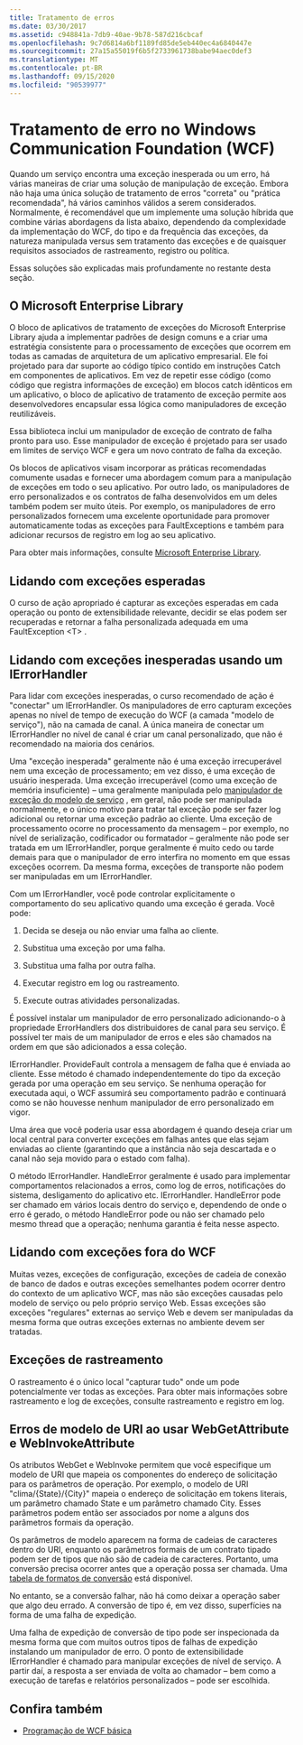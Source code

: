 ```yaml
---
title: Tratamento de erros
ms.date: 03/30/2017
ms.assetid: c948841a-7db9-40ae-9b78-587d216cbcaf
ms.openlocfilehash: 9c7d6814a6bf1189fd85de5eb440ec4a6840447e
ms.sourcegitcommit: 27a15a55019f6b5f2733961738babe94aec0def3
ms.translationtype: MT
ms.contentlocale: pt-BR
ms.lasthandoff: 09/15/2020
ms.locfileid: "90539977"
---
```

# <a name="error-handling-in-windows-communication-foundation-wcf"></a>Tratamento de erro no Windows Communication Foundation (WCF)

Quando um serviço encontra uma exceção inesperada ou um erro, há várias maneiras de criar uma solução de manipulação de exceção. Embora não haja uma única solução de tratamento de erros "correta" ou "prática recomendada", há vários caminhos válidos a serem considerados. Normalmente, é recomendável que um implemente uma solução híbrida que combine várias abordagens da lista abaixo, dependendo da complexidade da implementação do WCF, do tipo e da frequência das exceções, da natureza manipulada versus sem tratamento das exceções e de quaisquer requisitos associados de rastreamento, registro ou política.

Essas soluções são explicadas mais profundamente no restante desta seção.

## <a name="the-microsoft-enterprise-library"></a>O Microsoft Enterprise Library

O bloco de aplicativos de tratamento de exceções do Microsoft Enterprise Library ajuda a implementar padrões de design comuns e a criar uma estratégia consistente para o processamento de exceções que ocorrem em todas as camadas de arquitetura de um aplicativo empresarial. Ele foi projetado para dar suporte ao código típico contido em instruções Catch em componentes de aplicativos. Em vez de repetir esse código (como código que registra informações de exceção) em blocos catch idênticos em um aplicativo, o bloco de aplicativo de tratamento de exceção permite aos desenvolvedores encapsular essa lógica como manipuladores de exceção reutilizáveis.

Essa biblioteca inclui um manipulador de exceção de contrato de falha pronto para uso. Esse manipulador de exceção é projetado para ser usado em limites de serviço WCF e gera um novo contrato de falha da exceção.

Os blocos de aplicativos visam incorporar as práticas recomendadas comumente usadas e fornecer uma abordagem comum para a manipulação de exceções em todo o seu aplicativo. Por outro lado, os manipuladores de erro personalizados e os contratos de falha desenvolvidos em um deles também podem ser muito úteis. Por exemplo, os manipuladores de erro personalizados fornecem uma excelente oportunidade para promover automaticamente todas as exceções para FaultExceptions e também para adicionar recursos de registro em log ao seu aplicativo.

Para obter mais informações, consulte [Microsoft Enterprise Library](/previous-versions/msp-n-p/ff632023(v=pandp.10)).

## <a name="dealing-with-expected-exceptions"></a>Lidando com exceções esperadas

O curso de ação apropriado é capturar as exceções esperadas em cada operação ou ponto de extensibilidade relevante, decidir se elas podem ser recuperadas e retornar a falha personalizada adequada em uma FaultException \<T> .
  
## <a name="dealing-with-unexpected-exceptions-using-an-ierrorhandler"></a>Lidando com exceções inesperadas usando um IErrorHandler

Para lidar com exceções inesperadas, o curso recomendado de ação é "conectar" um IErrorHandler. Os manipuladores de erro capturam exceções apenas no nível de tempo de execução do WCF (a camada "modelo de serviço"), não na camada de canal. A única maneira de conectar um IErrorHandler no nível de canal é criar um canal personalizado, que não é recomendado na maioria dos cenários.

Uma "exceção inesperada" geralmente não é uma exceção irrecuperável nem uma exceção de processamento; em vez disso, é uma exceção de usuário inesperada. Uma exceção irrecuperável (como uma exceção de memória insuficiente) – uma geralmente manipulada pelo [manipulador de exceção do modelo de serviço](xref:System.ServiceModel.Dispatcher.ExceptionHandler) , em geral, não pode ser manipulada normalmente, e o único motivo para tratar tal exceção pode ser fazer log adicional ou retornar uma exceção padrão ao cliente. Uma exceção de processamento ocorre no processamento da mensagem – por exemplo, no nível de serialização, codificador ou formatador – geralmente não pode ser tratada em um IErrorHandler, porque geralmente é muito cedo ou tarde demais para que o manipulador de erro interfira no momento em que essas exceções ocorrem. Da mesma forma, exceções de transporte não podem ser manipuladas em um IErrorHandler.

Com um IErrorHandler, você pode controlar explicitamente o comportamento do seu aplicativo quando uma exceção é gerada. Você pode:  

1. Decida se deseja ou não enviar uma falha ao cliente.

2. Substitua uma exceção por uma falha.

3. Substitua uma falha por outra falha.

4. Executar registro em log ou rastreamento.

5. Execute outras atividades personalizadas.

É possível instalar um manipulador de erro personalizado adicionando-o à propriedade ErrorHandlers dos distribuidores de canal para seu serviço.  É possível ter mais de um manipulador de erros e eles são chamados na ordem em que são adicionados a essa coleção.

IErrorHandler. ProvideFault controla a mensagem de falha que é enviada ao cliente. Esse método é chamado independentemente do tipo da exceção gerada por uma operação em seu serviço. Se nenhuma operação for executada aqui, o WCF assumirá seu comportamento padrão e continuará como se não houvesse nenhum manipulador de erro personalizado em vigor.

Uma área que você poderia usar essa abordagem é quando deseja criar um local central para converter exceções em falhas antes que elas sejam enviadas ao cliente (garantindo que a instância não seja descartada e o canal não seja movido para o estado com falha).

O método IErrorHandler. HandleError geralmente é usado para implementar comportamentos relacionados a erros, como log de erros, notificações do sistema, desligamento do aplicativo etc. IErrorHandler. HandleError pode ser chamado em vários locais dentro do serviço e, dependendo de onde o erro é gerado, o método HandleError pode ou não ser chamado pelo mesmo thread que a operação; nenhuma garantia é feita nesse aspecto.

## <a name="dealing-with-exceptions-outside-wcf"></a>Lidando com exceções fora do WCF

Muitas vezes, exceções de configuração, exceções de cadeia de conexão de banco de dados e outras exceções semelhantes podem ocorrer dentro do contexto de um aplicativo WCF, mas não são exceções causadas pelo modelo de serviço ou pelo próprio serviço Web. Essas exceções são exceções "regulares" externas ao serviço Web e devem ser manipuladas da mesma forma que outras exceções externas no ambiente devem ser tratadas.

## <a name="tracing-exceptions"></a>Exceções de rastreamento

O rastreamento é o único local "capturar tudo" onde um pode potencialmente ver todas as exceções. Para obter mais informações sobre rastreamento e log de exceções, consulte rastreamento e registro em log.

## <a name="uri-template-errors-when-using-webgetattribute-and-webinvokeattribute"></a>Erros de modelo de URI ao usar WebGetAttribute e WebInvokeAttribute

Os atributos WebGet e WebInvoke permitem que você especifique um modelo de URI que mapeia os componentes do endereço de solicitação para os parâmetros de operação. Por exemplo, o modelo de URI "clima/{State}/{City}" mapeia o endereço de solicitação em tokens literais, um parâmetro chamado State e um parâmetro chamado City. Esses parâmetros podem então ser associados por nome a alguns dos parâmetros formais da operação.

Os parâmetros de modelo aparecem na forma de cadeias de caracteres dentro do URI, enquanto os parâmetros formais de um contrato tipado podem ser de tipos que não são de cadeia de caracteres. Portanto, uma conversão precisa ocorrer antes que a operação possa ser chamada. Uma [tabela de formatos de conversão](wcf-web-http-programming-model-overview.md) está disponível.

No entanto, se a conversão falhar, não há como deixar a operação saber que algo deu errado. A conversão de tipo é, em vez disso, superfícies na forma de uma falha de expedição.

Uma falha de expedição de conversão de tipo pode ser inspecionada da mesma forma que com muitos outros tipos de falhas de expedição instalando um manipulador de erro. O ponto de extensibilidade IErrorHandler é chamado para manipular exceções de nível de serviço. A partir daí, a resposta a ser enviada de volta ao chamador – bem como a execução de tarefas e relatórios personalizados – pode ser escolhida.

## <a name="see-also"></a>Confira também

- [Programação de WCF básica](../basic-wcf-programming.md)
